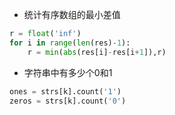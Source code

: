 + 统计有序数组的最小差值
```python
r = float('inf')
for i in range(len(res)-1):  
    r = min(abs(res[i]-res[i+1]),r)
```

+ 字符串中有多少个0和1
```python
ones = strs[k].count('1')
zeros = strs[k].count('0')
```
